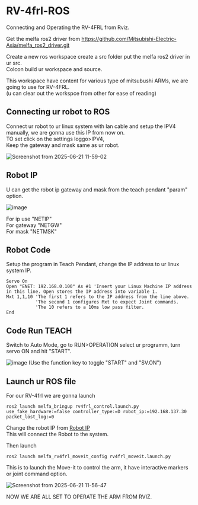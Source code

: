 # RV-4frl-ROS
Connecting and Operating the RV-4FRL from Rviz.

Get the melfa ros2 driver from 
https://github.com/Mitsubishi-Electric-Asia/melfa_ros2_driver.git  
  
Create a new ros workspace create a src folder put the melfa ros2 driver in ur src.  
Colcon build ur workspace and source.

This workspace have content for various type of mitsubushi ARMs, we are going to use for RV-4FRL.  
(u can clear out the workspce from other for ease of reading)

## Connecting ur robot to ROS 
Connect ur robot to ur linux system with lan cable and setup the IPV4 manually, we are gonna use this IP from now on.  
TO set click on the settings loggo>IPV4,  
Keep the gateway and mask same as ur robot.   

![Screenshot from 2025-06-21 11-59-02](https://github.com/user-attachments/assets/7eba99e3-4232-4ae1-9a80-b0e4ebf2daaa)

## Robot IP   
U can get the robot ip gateway and mask from the teach pendant "param" option.   

![image](https://github.com/user-attachments/assets/e34d2e45-d141-4b90-9026-c3965d7c7560)

For ip use "NETIP"  
For gateway "NETGW"  
For mask "NETMSK"


## Robot Code
Setup the program in Teach Pendant, change the IP address to ur linux system IP.   
```
Servo On
Open "ENET: 192.168.0.100" As #1 'Insert your Linux Machine IP address in this line. Open stores the IP address into variable 1.
Mxt 1,1,10 'The first 1 refers to the IP address from the line above. 
           'The second 1 configures Mxt to expect Joint commands. 
           'The 10 refers to a 10ms low pass filter.
End 
```

## Code Run TEACH
Switch to Auto Mode, go to RUN>OPERATION select ur programm, turn servo ON and hit "START".   
  
![image](https://github.com/user-attachments/assets/84952989-a190-433f-94d9-79764b81c1b0)
(Use the function key to toggle "START" and "SV.ON")

## Launch ur ROS file
For our RV-4frl we are gonna launch   
```
ros2 launch melfa_bringup rv4frl_control.launch.py use_fake_hardware:=false controller_type:=D robot_ip:=192.168.137.30 packet_lost_log:=0
```
Change the robot IP from [Robot IP](#robot-ip)  
This will connect the Robot to the system.  

Then launch   
```
ros2 launch melfa_rv4frl_moveit_config rv4frl_moveit.launch.py
```
This is to launch the Move-it to control the arm, it have interactive markers or joint command option.  

![Screenshot from 2025-06-21 11-56-47](https://github.com/user-attachments/assets/ed099404-64c4-416a-a3c6-fbaa0393cf9f)


NOW WE ARE ALL SET TO OPERATE THE ARM FROM RVIZ.


